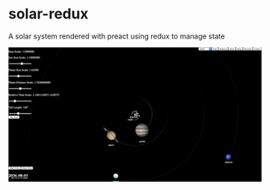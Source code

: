 # solar-redux
A solar system rendered with preact using redux to manage state

![demo](https://github.com/effervescentia/solar-redux/raw/master/demo.gif)
